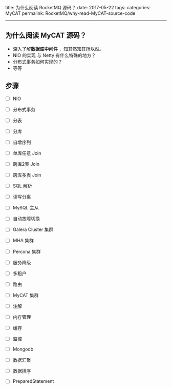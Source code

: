 title: 为什么阅读 RocketMQ 源码？
date: 2017-05-22
tags:
categories: MyCAT
permalink: RocketMQ/why-read-MyCAT-source-code

---

## 为什么阅读 MyCAT 源码？

* 深入了解**数据库中间件** ，知其然知其所以然。
* NIO 的实现 与 Netty 有什么特殊的地方？
* 分布式事务如何实现的？
* 等等

## 步骤

* [ ] NIO
* [ ] 分布式事务
* [ ] 分表
* [ ] 分库
* [ ] 自增序列
* [ ] 单库任意 Join
* [ ] 跨库2表 Join
* [ ] 跨库多表 Join
* [ ] SQL 解析
* [ ] 读写分离
* [ ] MySQL 主从
* [ ] 自动故障切换
* [ ] Galera Cluster 集群
* [ ] MHA 集群
* [ ] Percona 集群
* [ ] 服务降级
* [ ] 多租户
* [ ] 路由
* [ ] MyCAT 集群
* [ ] 注解
* [ ] 内存管理
* [ ] 缓存
* [ ] 监控
* [ ] Mongodb
* [ ] 数据汇聚
* [ ] 数据排序
* [ ] PreparedStatement

